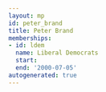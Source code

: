 ```yaml
---
layout: mp
id: peter_brand
title: Peter Brand
memberships:
- id: ldem
  name: Liberal Democrats
  start: 
  end: '2000-07-05'
autogenerated: true
---
```

